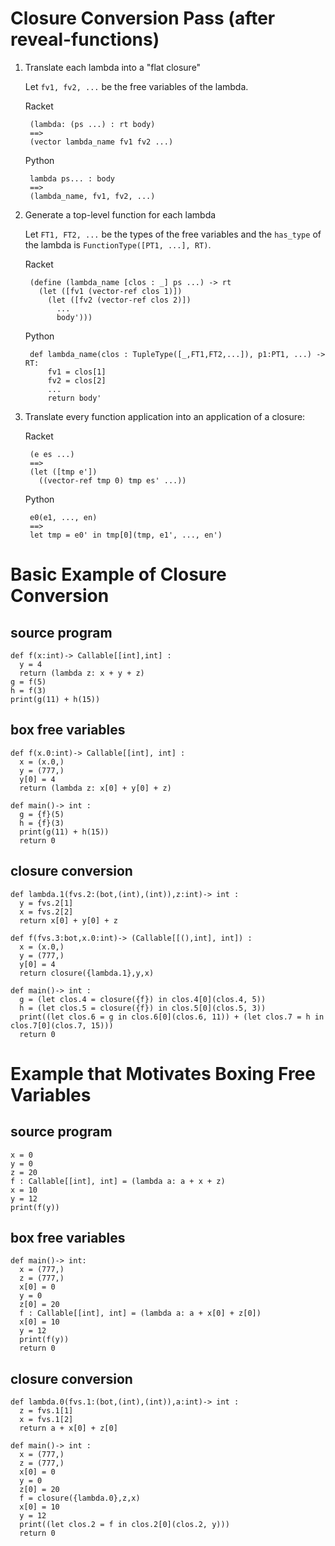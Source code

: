 # Closure Conversion Pass (after reveal-functions)

1. Translate each lambda into a "flat closure"

    Let `fv1, fv2, ...` be the free variables of the lambda.

    Racket

		(lambda: (ps ...) : rt body)
		==>
		(vector lambda_name fv1 fv2 ...)

    Python

        lambda ps... : body
		==>
		(lambda_name, fv1, fv2, ...)

2. Generate a top-level function for each lambda

    Let `FT1, FT2, ...` be the types of the free variables
    and the `has_type` of the lambda is `FunctionType([PT1, ...], RT)`.

    Racket
	
		(define (lambda_name [clos : _] ps ...) -> rt
		  (let ([fv1 (vector-ref clos 1)])
			(let ([fv2 (vector-ref clos 2)])
			  ...
			  body')))

    Python

        def lambda_name(clos : TupleType([_,FT1,FT2,...]), p1:PT1, ...) -> RT: 
            fv1 = clos[1]
			fv2 = clos[2]
			...
			return body'

3. Translate every function application into an application of a closure:

    Racket

		(e es ...)
		==>
		(let ([tmp e'])
		  ((vector-ref tmp 0) tmp es' ...))

    Python

        e0(e1, ..., en)
		==>
		let tmp = e0' in tmp[0](tmp, e1', ..., en')
		



# Basic Example of Closure Conversion

## source program

    def f(x:int)-> Callable[[int],int] :
      y = 4
      return (lambda z: x + y + z)
    g = f(5)
    h = f(3)
    print(g(11) + h(15))


## box free variables

    def f(x.0:int)-> Callable[[int], int] :
      x = (x.0,)
      y = (777,)
      y[0] = 4
      return (lambda z: x[0] + y[0] + z)
	  
    def main()-> int :
      g = {f}(5)
      h = {f}(3)
      print(g(11) + h(15))
      return 0

## closure conversion

    def lambda.1(fvs.2:(bot,(int),(int)),z:int)-> int :
      y = fvs.2[1]
      x = fvs.2[2]
      return x[0] + y[0] + z
	  
    def f(fvs.3:bot,x.0:int)-> (Callable[[(),int], int]) :
      x = (x.0,)
      y = (777,)
      y[0] = 4
      return closure({lambda.1},y,x)
	  
    def main()-> int :
      g = (let clos.4 = closure({f}) in clos.4[0](clos.4, 5))
      h = (let clos.5 = closure({f}) in clos.5[0](clos.5, 3))
      print((let clos.6 = g in clos.6[0](clos.6, 11)) + (let clos.7 = h in clos.7[0](clos.7, 15)))
      return 0


# Example that Motivates Boxing Free Variables

## source program

    x = 0
    y = 0
    z = 20
    f : Callable[[int], int] = (lambda a: a + x + z)
    x = 10
    y = 12
    print(f(y))

## box free variables

    def main()-> int:
      x = (777,)
      z = (777,)
      x[0] = 0
      y = 0
      z[0] = 20
      f : Callable[[int], int] = (lambda a: a + x[0] + z[0])
      x[0] = 10
      y = 12
      print(f(y))
      return 0

## closure conversion

    def lambda.0(fvs.1:(bot,(int),(int)),a:int)-> int :
      z = fvs.1[1]
      x = fvs.1[2]
      return a + x[0] + z[0]

    def main()-> int :
      x = (777,)
      z = (777,)
      x[0] = 0
      y = 0
      z[0] = 20
      f = closure({lambda.0},z,x)
      x[0] = 10
      y = 12
      print((let clos.2 = f in clos.2[0](clos.2, y)))
      return 0


